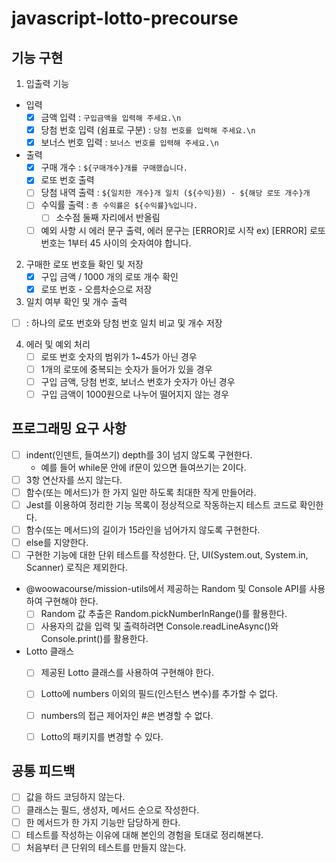 # javascript-lotto-precourse

## 기능 구현
1. 입출력 기능
  -  입력
     - [x] 금액 입력 : `구입금액을 입력해 주세요.\n`
     - [x] 당첨 번호 입력 (쉼표로 구분) : `당첨 번호를 입력해 주세요.\n`
     - [x] 보너스 번호 입력 : `보너스 번호를 입력해 주세요.\n`
  - 출력
    - [x] 구매 개수 : `${구매개수}개를 구매했습니다.`
    - [x] 로또 번호 출력
    - [ ] 당첨 내역 출력 : `${일치한 개수}개 일치 (${수익}원) - ${해당 로또 개수}개`
    - [ ] 수익률 출력 : `총 수익률은 ${수익률}%입니다.`
      - [ ] 소수점 둘째 자리에서 반올림
    - [ ] 예외 사항 시 에러 문구 출력, 에러 문구는 [ERROR]로 시작
          ex) [ERROR] 로또 번호는 1부터 45 사이의 숫자여야 합니다.
2. 구매한 로또 번호들 확인 및 저장
    - [x] 구입 금액 / 1000 개의 로또 개수 확인
    - [x] 로또 번호 - 오름차순으로 저장
3. 일치 여부 확인 및 개수 출력
  - [ ] : 하나의 로또 번호와 당첨 번호 일치 비교 및 개수 저장
4. 에러 및 예외 처리
   - [ ] 로또 번호 숫자의 범위가 1~45가 아닌 경우
   - [ ] 1개의 로또에 중복되는 숫자가 들어가 있을 경우
   - [ ] 구입 금액, 당첨 번호, 보너스 번호가 숫자가 아닌 경우
   - [ ] 구입 금액이 1000원으로 나누어 떨어지지 않는 경우

## 프로그래밍 요구 사항
- [ ] indent(인덴트, 들여쓰기) depth를 3이 넘지 않도록 구현한다.
  - 예를 들어 while문 안에 if문이 있으면 들여쓰기는 2이다.
- [ ] 3항 연산자를 쓰지 않는다.
- [ ] 함수(또는 메서드)가 한 가지 일만 하도록 최대한 작게 만들어라.
- [ ] Jest를 이용하여 정리한 기능 목록이 정상적으로 작동하는지 테스트 코드로 확인한다.
- [ ] 함수(또는 메서드)의 길이가 15라인을 넘어가지 않도록 구현한다.
- [ ] else를 지양한다.
- [ ] 구현한 기능에 대한 단위 테스트를 작성한다. 단, UI(System.out, System.in, Scanner) 로직은 제외한다.
- @woowacourse/mission-utils에서 제공하는 Random 및 Console API를 사용하여 구현해야 한다.
  - [ ] Random 값 추출은 Random.pickNumberInRange()를 활용한다.
  - [ ] 사용자의 값을 입력 및 출력하려면 Console.readLineAsync()와 Console.print()를 활용한다.
- Lotto 클래스
    - [ ] 제공된 Lotto 클래스를 사용하여 구현해야 한다.
    - [ ] Lotto에 numbers 이외의 필드(인스턴스 변수)를 추가할 수 없다.
    - [ ] numbers의 접근 제어자인 #은 변경할 수 없다.
    - [ ] Lotto의 패키지를 변경할 수 있다.


## 공통 피드백
- [ ] 값을 하드 코딩하지 않는다.
- [ ] 클래스는 필드, 생성자, 메서드 순으로 작성한다.
- [ ] 한 메서드가 한 가지 기능만 담당하게 한다.
- [ ] 테스트를 작성하는 이유에 대해 본인의 경험을 토대로 정리해본다.
- [ ] 처음부터 큰 단위의 테스트를 만들지 않는다.